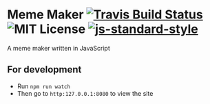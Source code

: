 # Meme Maker [![Travis Build Status](https://img.shields.io/travis/jsstrn/ga-wdi-meme-maker.svg)](https://travis-ci.org/jsstrn/ga-wdi-meme-maker/) ![MIT License](https://img.shields.io/github/license/mashape/apistatus.svg) [![js-standard-style](https://img.shields.io/badge/code_style-standard-brightgreen.svg)](http://standardjs.com/)

A meme maker written in JavaScript

## For development
- Run `npm run watch`
- Then go to `http:127.0.0.1:8080` to view the site
